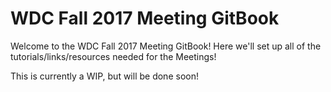 # WDC Fall 2017 Meeting GitBook

Welcome to the WDC Fall 2017 Meeting GitBook! Here we'll set up all of the tutorials/links/resources needed for the Meetings! 

This is currently a WIP, but will be done soon!



